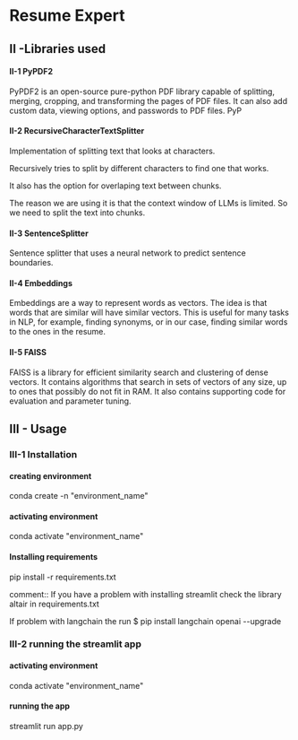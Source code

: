 # Resume Expert

## II -Libraries used
#### II-1 PyPDF2
PyPDF2 is an open-source pure-python PDF library capable of splitting, merging, cropping, and transforming the pages of PDF files. It can also add custom data, viewing options, and passwords to PDF files. PyP

#### II-2 RecursiveCharacterTextSplitter
Implementation of splitting text that looks at characters.

Recursively tries to split by different characters to find one that works.

It also has the option for overlaping text between chunks.

The reason we are using it is that the context window of LLMs is limited. So we need to split the text into chunks.

#### II-3 SentenceSplitter
Sentence splitter that uses a neural network to predict sentence boundaries.
#### II-4 Embeddings
Embeddings are a way to represent words as vectors. The idea is that words that are similar will have similar vectors. This is useful for many tasks in NLP, for example, finding synonyms, or in our case, finding similar words to the ones in the resume.

#### II-5 FAISS
FAISS is a library for efficient similarity search and clustering of dense vectors. It contains algorithms that search in sets of vectors of any size, up to ones that possibly do not fit in RAM. It also contains supporting code for evaluation and parameter tuning.

## III - Usage

### III-1 Installation
#### creating environment
conda create -n "environment_name"
#### activating environment
conda activate "environment_name"
#### Installing requirements
pip install -r requirements.txt

comment:: If you have a problem with installing streamlit check the library altair in requirements.txt

If problem with langchain the run $ pip install langchain openai --upgrade

### III-2 running the streamlit app
#### activating environment
conda activate "environment_name"

#### running the app
streamlit run app.py